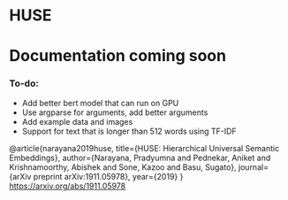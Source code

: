 # HUSE

# Documentation coming soon

### To-do:  
-  Add better bert model that can run on GPU
-  Use argparse for arguments, add better arguments
-  Add example data and images
-  Support for text that is longer than 512 words using TF-IDF

@article{narayana2019huse,
  title={HUSE: Hierarchical Universal Semantic Embeddings},
  author={Narayana, Pradyumna and Pednekar, Aniket and Krishnamoorthy, Abishek and Sone, Kazoo and Basu, Sugato},
  journal={arXiv preprint arXiv:1911.05978},
  year={2019}
}   
https://arxiv.org/abs/1911.05978
